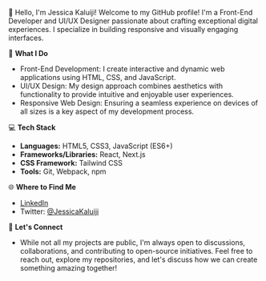 👋 Hello, I'm Jessica Kaluiji!
Welcome to my GitHub profile! I'm a Front-End Developer and UI/UX Designer passionate about crafting exceptional digital experiences. I specialize in building responsive and visually engaging interfaces.

🚀 **What I Do**
- Front-End Development: I create interactive and dynamic web applications using HTML, CSS, and JavaScript.
- UI/UX Design: My design approach combines aesthetics with functionality to provide intuitive and enjoyable user experiences.
- Responsive Web Design: Ensuring a seamless experience on devices of all sizes is a key aspect of my development process.

💻 **Tech Stack**
- **Languages:** HTML5, CSS3, JavaScript (ES6+)
- **Frameworks/Libraries:** React, Next.js
- **CSS Framework:** Tailwind CSS
- **Tools:** Git, Webpack, npm

🌐 **Where to Find Me**
- [LinkedIn](https://www.linkedin.com/in/jessica-kaluiji-97750a19b)
- Twitter: [@JessicaKaluiji](https://twitter.com/JessicaKaluiji)

🤝 **Let's Connect**
- While not all my projects are public, I'm always open to discussions, collaborations, and contributing to open-source initiatives. Feel free to reach out, explore my repositories, and let's discuss how we can create something amazing together!
